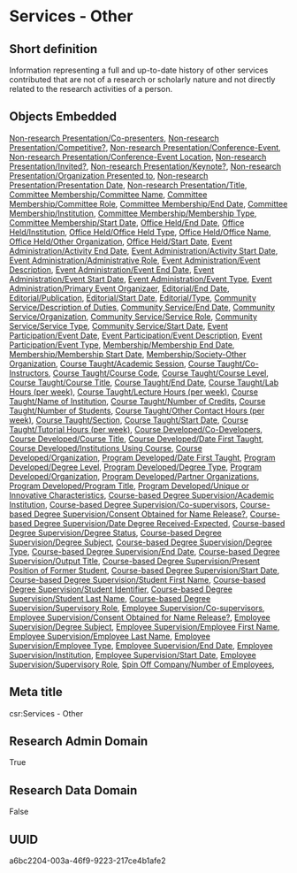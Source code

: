 # Services - Other
## Short definition
Information representing a full and up-to-date history of other services contributed that are not of a research or scholarly nature and not directly related to the research activities of a person.
## Objects Embedded
[Non-research Presentation/Co-presenters](https://github.com/EuroCRIS/CASRAI-Dictionairies/blob/main/Object-Fields/Non-research%20Presentation/Co-presenters.md), [Non-research Presentation/Competitive?](https://github.com/EuroCRIS/CASRAI-Dictionairies/blob/main/Object-Fields/Non-research%20Presentation/Competitive?.md), [Non-research Presentation/Conference-Event](https://github.com/EuroCRIS/CASRAI-Dictionairies/blob/main/Object-Fields/Non-research%20Presentation/Conference-Event.md), [Non-research Presentation/Conference-Event Location](https://github.com/EuroCRIS/CASRAI-Dictionairies/blob/main/Object-Fields/Non-research%20Presentation/Conference-Event%20Location.md), [Non-research Presentation/Invited?](https://github.com/EuroCRIS/CASRAI-Dictionairies/blob/main/Object-Fields/Non-research%20Presentation/Invited?.md), [Non-research Presentation/Keynote?](https://github.com/EuroCRIS/CASRAI-Dictionairies/blob/main/Object-Fields/Non-research%20Presentation/Keynote?.md), [Non-research Presentation/Organization Presented to](https://github.com/EuroCRIS/CASRAI-Dictionairies/blob/main/Object-Fields/Non-research%20Presentation/Organization%20Presented%20to.md), [Non-research Presentation/Presentation Date](https://github.com/EuroCRIS/CASRAI-Dictionairies/blob/main/Object-Fields/Non-research%20Presentation/Presentation%20Date.md), [Non-research Presentation/Title](https://github.com/EuroCRIS/CASRAI-Dictionairies/blob/main/Object-Fields/Non-research%20Presentation/Title.md), [Committee Membership/Committee Name](https://github.com/EuroCRIS/CASRAI-Dictionairies/blob/main/Object-Fields/Committee%20Membership/Committee%20Name.md), [Committee Membership/Committee Role](https://github.com/EuroCRIS/CASRAI-Dictionairies/blob/main/Object-Fields/Committee%20Membership/Committee%20Role.md), [Committee Membership/End Date](https://github.com/EuroCRIS/CASRAI-Dictionairies/blob/main/Object-Fields/Committee%20Membership/End%20Date.md), [Committee Membership/Institution](https://github.com/EuroCRIS/CASRAI-Dictionairies/blob/main/Object-Fields/Committee%20Membership/Institution.md), [Committee Membership/Membership Type](https://github.com/EuroCRIS/CASRAI-Dictionairies/blob/main/Object-Fields/Committee%20Membership/Membership%20Type.md), [Committee Membership/Start Date](https://github.com/EuroCRIS/CASRAI-Dictionairies/blob/main/Object-Fields/Committee%20Membership/Start%20Date.md), [Office Held/End Date](https://github.com/EuroCRIS/CASRAI-Dictionairies/blob/main/Object-Fields/Office%20Held/End%20Date.md), [Office Held/Institution](https://github.com/EuroCRIS/CASRAI-Dictionairies/blob/main/Object-Fields/Office%20Held/Institution.md), [Office Held/Office Held Type](https://github.com/EuroCRIS/CASRAI-Dictionairies/blob/main/Object-Fields/Office%20Held/Office%20Held%20Type.md), [Office Held/Office Name](https://github.com/EuroCRIS/CASRAI-Dictionairies/blob/main/Object-Fields/Office%20Held/Office%20Name.md), [Office Held/Other Organization](https://github.com/EuroCRIS/CASRAI-Dictionairies/blob/main/Object-Fields/Office%20Held/Other%20Organization.md), [Office Held/Start Date](https://github.com/EuroCRIS/CASRAI-Dictionairies/blob/main/Object-Fields/Office%20Held/Start%20Date.md), [Event Administration/Activity End Date](https://github.com/EuroCRIS/CASRAI-Dictionairies/blob/main/Object-Fields/Event%20Administration/Activity%20End%20Date.md), [Event Administration/Activity Start Date](https://github.com/EuroCRIS/CASRAI-Dictionairies/blob/main/Object-Fields/Event%20Administration/Activity%20Start%20Date.md), [Event Administration/Administrative Role](https://github.com/EuroCRIS/CASRAI-Dictionairies/blob/main/Object-Fields/Event%20Administration/Administrative%20Role.md), [Event Administration/Event Description](https://github.com/EuroCRIS/CASRAI-Dictionairies/blob/main/Object-Fields/Event%20Administration/Event%20Description.md), [Event Administration/Event End Date](https://github.com/EuroCRIS/CASRAI-Dictionairies/blob/main/Object-Fields/Event%20Administration/Event%20End%20Date.md), [Event Administration/Event Start Date](https://github.com/EuroCRIS/CASRAI-Dictionairies/blob/main/Object-Fields/Event%20Administration/Event%20Start%20Date.md), [Event Administration/Event Type](https://github.com/EuroCRIS/CASRAI-Dictionairies/blob/main/Object-Fields/Event%20Administration/Event%20Type.md), [Event Administration/Primary Event Organizaer](https://github.com/EuroCRIS/CASRAI-Dictionairies/blob/main/Object-Fields/Event%20Administration/Primary%20Event%20Organizaer.md), [Editorial/End Date](https://github.com/EuroCRIS/CASRAI-Dictionairies/blob/main/Object-Fields/Editorial/End%20Date.md), [Editorial/Publication](https://github.com/EuroCRIS/CASRAI-Dictionairies/blob/main/Object-Fields/Editorial/Publication.md), [Editorial/Start Date](https://github.com/EuroCRIS/CASRAI-Dictionairies/blob/main/Object-Fields/Editorial/Start%20Date.md), [Editorial/Type](https://github.com/EuroCRIS/CASRAI-Dictionairies/blob/main/Object-Fields/Editorial/Type.md), [Community Service/Description of Duties](https://github.com/EuroCRIS/CASRAI-Dictionairies/blob/main/Object-Fields/Community%20Service/Description%20of%20Duties.md), [Community Service/End Date](https://github.com/EuroCRIS/CASRAI-Dictionairies/blob/main/Object-Fields/Community%20Service/End%20Date.md), [Community Service/Organization](https://github.com/EuroCRIS/CASRAI-Dictionairies/blob/main/Object-Fields/Community%20Service/Organization.md), [Community Service/Service Role](https://github.com/EuroCRIS/CASRAI-Dictionairies/blob/main/Object-Fields/Community%20Service/Service%20Role.md), [Community Service/Service Type](https://github.com/EuroCRIS/CASRAI-Dictionairies/blob/main/Object-Fields/Community%20Service/Service%20Type.md), [Community Service/Start Date](https://github.com/EuroCRIS/CASRAI-Dictionairies/blob/main/Object-Fields/Community%20Service/Start%20Date.md), [Event Participation/Event Date](https://github.com/EuroCRIS/CASRAI-Dictionairies/blob/main/Object-Fields/Event%20Participation/Event%20Date.md), [Event Participation/Event Description](https://github.com/EuroCRIS/CASRAI-Dictionairies/blob/main/Object-Fields/Event%20Participation/Event%20Description.md), [Event Participation/Event Type](https://github.com/EuroCRIS/CASRAI-Dictionairies/blob/main/Object-Fields/Event%20Participation/Event%20Type.md), [Membership/Membership End Date](https://github.com/EuroCRIS/CASRAI-Dictionairies/blob/main/Object-Fields/Membership/Membership%20End%20Date.md), [Membership/Membership Start Date](https://github.com/EuroCRIS/CASRAI-Dictionairies/blob/main/Object-Fields/Membership/Membership%20Start%20Date.md), [Membership/Society-Other Organization](https://github.com/EuroCRIS/CASRAI-Dictionairies/blob/main/Object-Fields/Membership/Society-Other%20Organization.md), [Course Taught/Academic Session](https://github.com/EuroCRIS/CASRAI-Dictionairies/blob/main/Object-Fields/Course%20Taught/Academic%20Session.md), [Course Taught/Co-Instructors](https://github.com/EuroCRIS/CASRAI-Dictionairies/blob/main/Object-Fields/Course%20Taught/Co-Instructors.md), [Course Taught/Course Code](https://github.com/EuroCRIS/CASRAI-Dictionairies/blob/main/Object-Fields/Course%20Taught/Course%20Code.md), [Course Taught/Course Level](https://github.com/EuroCRIS/CASRAI-Dictionairies/blob/main/Object-Fields/Course%20Taught/Course%20Level.md), [Course Taught/Course Title](https://github.com/EuroCRIS/CASRAI-Dictionairies/blob/main/Object-Fields/Course%20Taught/Course%20Title.md), [Course Taught/End Date](https://github.com/EuroCRIS/CASRAI-Dictionairies/blob/main/Object-Fields/Course%20Taught/End%20Date.md), [Course Taught/Lab Hours (per week)](https://github.com/EuroCRIS/CASRAI-Dictionairies/blob/main/Object-Fields/Course%20Taught/Lab%20Hours%20(per%20week).md), [Course Taught/Lecture Hours (per week)](https://github.com/EuroCRIS/CASRAI-Dictionairies/blob/main/Object-Fields/Course%20Taught/Lecture%20Hours%20(per%20week).md), [Course Taught/Name of Institution](https://github.com/EuroCRIS/CASRAI-Dictionairies/blob/main/Object-Fields/Course%20Taught/Name%20of%20Institution.md), [Course Taught/Number of Credits](https://github.com/EuroCRIS/CASRAI-Dictionairies/blob/main/Object-Fields/Course%20Taught/Number%20of%20Credits.md), [Course Taught/Number of Students](https://github.com/EuroCRIS/CASRAI-Dictionairies/blob/main/Object-Fields/Course%20Taught/Number%20of%20Students.md), [Course Taught/Other Contact Hours (per week)](https://github.com/EuroCRIS/CASRAI-Dictionairies/blob/main/Object-Fields/Course%20Taught/Other%20Contact%20Hours%20(per%20week).md), [Course Taught/Section](https://github.com/EuroCRIS/CASRAI-Dictionairies/blob/main/Object-Fields/Course%20Taught/Section.md), [Course Taught/Start Date](https://github.com/EuroCRIS/CASRAI-Dictionairies/blob/main/Object-Fields/Course%20Taught/Start%20Date.md), [Course Taught/Tutorial Hours (per week)](https://github.com/EuroCRIS/CASRAI-Dictionairies/blob/main/Object-Fields/Course%20Taught/Tutorial%20Hours%20(per%20week).md), [Course Developed/Co-Developers](https://github.com/EuroCRIS/CASRAI-Dictionairies/blob/main/Object-Fields/Course%20Developed/Co-Developers.md), [Course Developed/Course Title](https://github.com/EuroCRIS/CASRAI-Dictionairies/blob/main/Object-Fields/Course%20Developed/Course%20Title.md), [Course Developed/Date First Taught](https://github.com/EuroCRIS/CASRAI-Dictionairies/blob/main/Object-Fields/Course%20Developed/Date%20First%20Taught.md), [Course Developed/Institutions Using Course](https://github.com/EuroCRIS/CASRAI-Dictionairies/blob/main/Object-Fields/Course%20Developed/Institutions%20Using%20Course.md), [Course Developed/Organization](https://github.com/EuroCRIS/CASRAI-Dictionairies/blob/main/Object-Fields/Course%20Developed/Organization.md), [Program Developed/Date First Taught](https://github.com/EuroCRIS/CASRAI-Dictionairies/blob/main/Object-Fields/Program%20Developed/Date%20First%20Taught.md), [Program Developed/Degree Level](https://github.com/EuroCRIS/CASRAI-Dictionairies/blob/main/Object-Fields/Program%20Developed/Degree%20Level.md), [Program Developed/Degree Type](https://github.com/EuroCRIS/CASRAI-Dictionairies/blob/main/Object-Fields/Program%20Developed/Degree%20Type.md), [Program Developed/Organization](https://github.com/EuroCRIS/CASRAI-Dictionairies/blob/main/Object-Fields/Program%20Developed/Organization.md), [Program Developed/Partner Organizations](https://github.com/EuroCRIS/CASRAI-Dictionairies/blob/main/Object-Fields/Program%20Developed/Partner%20Organizations.md), [Program Developed/Program Title](https://github.com/EuroCRIS/CASRAI-Dictionairies/blob/main/Object-Fields/Program%20Developed/Program%20Title.md), [Program Developed/Unique or Innovative Characteristics](https://github.com/EuroCRIS/CASRAI-Dictionairies/blob/main/Object-Fields/Program%20Developed/Unique%20or%20Innovative%20Characteristics.md), [Course-based Degree Supervision/Academic Institution](https://github.com/EuroCRIS/CASRAI-Dictionairies/blob/main/Object-Fields/Course-based%20Degree%20Supervision/Academic%20Institution.md), [Course-based Degree Supervision/Co-supervisors](https://github.com/EuroCRIS/CASRAI-Dictionairies/blob/main/Object-Fields/Course-based%20Degree%20Supervision/Co-supervisors.md), [Course-based Degree Supervision/Consent Obtained for Name Release?](https://github.com/EuroCRIS/CASRAI-Dictionairies/blob/main/Object-Fields/Course-based%20Degree%20Supervision/Consent%20Obtained%20for%20Name%20Release?.md), [Course-based Degree Supervision/Date Degree Received-Expected](https://github.com/EuroCRIS/CASRAI-Dictionairies/blob/main/Object-Fields/Course-based%20Degree%20Supervision/Date%20Degree%20Received-Expected.md), [Course-based Degree Supervision/Degree Status](https://github.com/EuroCRIS/CASRAI-Dictionairies/blob/main/Object-Fields/Course-based%20Degree%20Supervision/Degree%20Status.md), [Course-based Degree Supervision/Degree Subject](https://github.com/EuroCRIS/CASRAI-Dictionairies/blob/main/Object-Fields/Course-based%20Degree%20Supervision/Degree%20Subject.md), [Course-based Degree Supervision/Degree Type](https://github.com/EuroCRIS/CASRAI-Dictionairies/blob/main/Object-Fields/Course-based%20Degree%20Supervision/Degree%20Type.md), [Course-based Degree Supervision/End Date](https://github.com/EuroCRIS/CASRAI-Dictionairies/blob/main/Object-Fields/Course-based%20Degree%20Supervision/End%20Date.md), [Course-based Degree Supervision/Output Title](https://github.com/EuroCRIS/CASRAI-Dictionairies/blob/main/Object-Fields/Course-based%20Degree%20Supervision/Output%20Title.md), [Course-based Degree Supervision/Present Position of Former Student](https://github.com/EuroCRIS/CASRAI-Dictionairies/blob/main/Object-Fields/Course-based%20Degree%20Supervision/Present%20Position%20of%20Former%20Student.md), [Course-based Degree Supervision/Start Date](https://github.com/EuroCRIS/CASRAI-Dictionairies/blob/main/Object-Fields/Course-based%20Degree%20Supervision/Start%20Date.md), [Course-based Degree Supervision/Student First Name](https://github.com/EuroCRIS/CASRAI-Dictionairies/blob/main/Object-Fields/Course-based%20Degree%20Supervision/Student%20First%20Name.md), [Course-based Degree Supervision/Student Identifier](https://github.com/EuroCRIS/CASRAI-Dictionairies/blob/main/Object-Fields/Course-based%20Degree%20Supervision/Student%20Identifier.md), [Course-based Degree Supervision/Student Last Name](https://github.com/EuroCRIS/CASRAI-Dictionairies/blob/main/Object-Fields/Course-based%20Degree%20Supervision/Student%20Last%20Name.md), [Course-based Degree Supervision/Supervisory Role](https://github.com/EuroCRIS/CASRAI-Dictionairies/blob/main/Object-Fields/Course-based%20Degree%20Supervision/Supervisory%20Role.md), [Employee Supervision/Co-supervisors](https://github.com/EuroCRIS/CASRAI-Dictionairies/blob/main/Object-Fields/Employee%20Supervision/Co-supervisors.md), [Employee Supervision/Consent Obtained for Name Release?](https://github.com/EuroCRIS/CASRAI-Dictionairies/blob/main/Object-Fields/Employee%20Supervision/Consent%20Obtained%20for%20Name%20Release?.md), [Employee Supervision/Degree Subject](https://github.com/EuroCRIS/CASRAI-Dictionairies/blob/main/Object-Fields/Employee%20Supervision/Degree%20Subject.md), [Employee Supervision/Employee First Name](https://github.com/EuroCRIS/CASRAI-Dictionairies/blob/main/Object-Fields/Employee%20Supervision/Employee%20First%20Name.md), [Employee Supervision/Employee Last Name](https://github.com/EuroCRIS/CASRAI-Dictionairies/blob/main/Object-Fields/Employee%20Supervision/Employee%20Last%20Name.md), [Employee Supervision/Employee Type](https://github.com/EuroCRIS/CASRAI-Dictionairies/blob/main/Object-Fields/Employee%20Supervision/Employee%20Type.md), [Employee Supervision/End Date](https://github.com/EuroCRIS/CASRAI-Dictionairies/blob/main/Object-Fields/Employee%20Supervision/End%20Date.md), [Employee Supervision/Institution](https://github.com/EuroCRIS/CASRAI-Dictionairies/blob/main/Object-Fields/Employee%20Supervision/Institution.md), [Employee Supervision/Start Date](https://github.com/EuroCRIS/CASRAI-Dictionairies/blob/main/Object-Fields/Employee%20Supervision/Start%20Date.md), [Employee Supervision/Supervisory Role](https://github.com/EuroCRIS/CASRAI-Dictionairies/blob/main/Object-Fields/Employee%20Supervision/Supervisory%20Role.md), [Spin Off Company/Number of Employees](https://github.com/EuroCRIS/CASRAI-Dictionairies/blob/main/Object-Fields/Spin%20Off%20Company/Number%20of%20Employees.md), 
## Meta title
csr:Services - Other
## Research Admin Domain
True
## Research Data Domain
False
## UUID
a6bc2204-003a-46f9-9223-217ce4b1afe2
